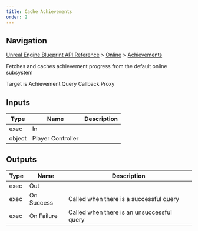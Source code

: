 ```yaml
---
title: Cache Achievements
order: 2
---
```

## Navigation

[Unreal Engine Blueprint API Reference](https://dev.epicgames.com/documentation/en-us/unreal-engine/BlueprintAPI) > [Online](https://dev.epicgames.com/documentation/en-us/unreal-engine/BlueprintAPI/Online) > [Achievements](https://dev.epicgames.com/documentation/en-us/unreal-engine/BlueprintAPI/Online/Achievements)

Fetches and caches achievement progress from the default online subsystem

Target is Achievement Query Callback Proxy

## Inputs

| Type | Name | Description |
| --- | --- | --- |
| exec | In |  |
| object | Player Controller |  |

## Outputs

| Type | Name | Description |
| --- | --- | --- |
| exec | Out |  |
| exec | On Success | Called when there is a successful query |
| exec | On Failure | Called when there is an unsuccessful query |
